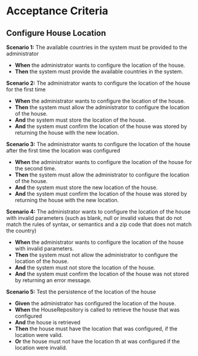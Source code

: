 # Acceptance Criteria

## Configure House Location

**Scenario 1:** The available countries in the system must be provided to the administrator

- **When** the administrator wants to configure the location of the house.
- **Then** the system must provide the available countries in the system.

**Scenario 2:** The administrator wants to configure the location of the house for the first time

- **When** the administrator wants to configure the location of the house.
- **Then** the system must allow the administrator to configure the location of the house.
- **And** the system must store the location of the house.
- **And** the system must confirm the location of the house was stored by returning the house with the new location.

**Scenario 3:** The administrator wants to configure the location of the house after the first time the location was
configured

- **When** the administrator wants to configure the location of the house for the second time.
- **Then** the system must allow the administrator to configure the location of the house.
- **And** the system must store the new location of the house.
- **And** the system must confirm the location of the house was stored by returning the house with the new location.

**Scenario 4:** The administrator wants to configure the location of the house with invalid parameters (such as blank,
null or invalid values that do not match the rules of syntax, or semantics and a zip code that does not match the
country)

- **When** the administrator wants to configure the location of the house with invalid parameters.
- **Then** the system must not allow the administrator to configure the location of the house.
- **And** the system must not store the location of the house.
- **And** the system must confirm the location of the house was not stored by returning an error message.

**Scenario 5:** Test the persistence of the location of the house

- **Given** the administrator has configured the location of the house.
- **When** the HouseRepository is called to retrieve the house that was configured
- **And** the house is retrieved
- **Then** the house must have the location that was configured, if the location were valid.
- **Or** the house must not have the location th at was configured if the location were invalid.

